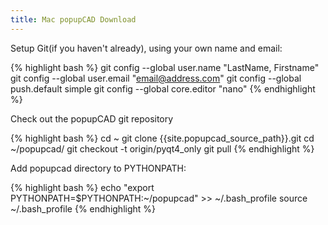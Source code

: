```yaml
---
title: Mac popupCAD Download
---
```


Setup Git(if you haven't already), using your own name and email:

{% highlight bash %}
git config --global user.name "LastName, Firstname"
git config --global user.email "email@address.com"
git config --global push.default simple
git config --global core.editor "nano"
{% endhighlight %}

Check out the popupCAD git repository

{% highlight bash %}
cd ~
git clone {{site.popupcad_source_path}}.git
cd ~/popupcad/
git checkout -t origin/pyqt4_only
git pull
{% endhighlight %}

Add popupcad directory to PYTHONPATH:

{% highlight bash %}
echo "export PYTHONPATH=\$PYTHONPATH:~/popupcad" >> ~/.bash_profile
source ~/.bash_profile
{% endhighlight %}